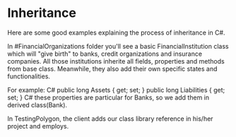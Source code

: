 # Inheritance

Here are some good examples explaining the process of inheritance in C#.

In #FinancialOrganizations folder you'll see a basic FinancialInstitution class which will "give birth" to banks, credit organizations and insurance companies.
All those institutions inherite all fields, properties and methods from base class. Meanwhile, they also add their own specific states and functionalities.

For example:    C#
            public long Assets { get; set; }
            public long Liabilities { get; set; }     C#
these properties are particular for Banks, so we add them in derived class(Bank).

In TestingPolygon, the client adds our class library reference in his/her project and employs.
